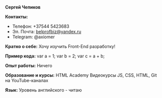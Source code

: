**Сергей Чепиков**

**Контакты:**

- Телефон: +37544 5423683
- Эл. Почта: belprofbiz@yandex.ru
- Telegram: @axiomer

**Кратко о себе:**
Хочу изучить Front-End разработку!

**Пример кода:**
var a = 1;
var b = 2;
var c = a + b;

**Опыт работы:**
Ничего

**Образование и курсы:**
HTML Academy
Видеокурсы JS, CSS, HTML, Git на YouTube-каналах

**Язык:**
Уровень английского - читаю
